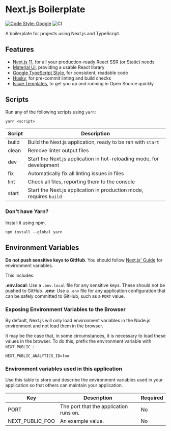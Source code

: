 # Next.js Boilerplate
[![Code Style: Google](https://img.shields.io/badge/code%20style-google-blueviolet.svg)](https://github.com/google/gts)
![CI](https://github.com/github/docs/actions/workflows/lint.yml/badge.svg?branch=main)

A boilerplate for projects using Next.js and TypeScript.

## Features

- [Next.js 11](https://nextjs.org/), for all your production-ready React SSR (or Static) needs
- [Material UI](https://material-ui.com/), providing a usable React library
- [Google TypeScript Style](https://github.com/google/gts), for consistent, readable code
- [Husky](https://www.npmjs.com/package/husky), for pre-commit linting and build checks
- [Issue Templates](./.github/ISSUE_TEMPLATE/feature-request.md), to get you up and running in Open Source quickly

## Scripts

Run any of the following scripts using `yarn`:

```
yarn <script>
```

| Script | Description                                                          |
|--------|----------------------------------------------------------------------|
| build  | Build the Next.js application, ready to be ran with `start`          |
| clean  | Remove linter output files                                           |
| dev    | Start the Next.js application in hot-reloading mode, for development |
| fix    | Automatically fix all linting issues in files                        |
| lint   | Check all files, reporting them to the console                       |
| start  | Start the Next.js application in production mode, requires `build`   |

### Don't have Yarn?

Install it using npm.

```
npm install --global yarn
```

## Environment Variables

**Do not push sensitive keys to GitHub**. You should follow [Next.js' Guide](https://nextjs.org/docs/basic-features/environment-variables) for environment variables.

This includes:

**.env.local**: Use a `.env.local` file for any sensitive keys. These should not be pushed to GitHub.
**.env**: Use a `.env` file for any application configuration that can be safely committed to GitHub, such as a `PORT` value.

### Exposing Environment Variables to the Browser

By default, Next.js will only load environment variables in the Node.js environment and not load them in the browser.

It may be the case that, in some circumstances, it is necessary to load these values in the browser. To do this, prefix the environment variable with `NEXT_PUBLIC_`:

```env
NEXT_PUBLIC_ANALYTICS_ID=foo
```

### Environment variables used in this application

Use this table to store and describe the environment variables used in your application so that others can maintain your application.

| Key             | Description                                    | Required |
|-----------------|------------------------------------------------|----------|
| PORT            | The port that the application runs on.         | No       |
| NEXT_PUBLIC_FOO | An example value.                              | No       |

